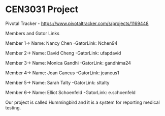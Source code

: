 CEN3031 Project
===============

Pivotal Tracker - https://www.pivotaltracker.com/s/projects/1169448

Members and Gator Links

Member 1-> Name: Nancy Chen -GatorLink: Nchen94

Member 2-> Name: David Cheng -GatorLink: ufapdavid

Member 3-> Name: Monica Gandhi -GatorLink: gandhima24

Member 4-> Name: Joan Caneus -GatorLink: jcaneus1

Member 5-> Name: Sarah Talty -GatorLink: sltalty

Member 6-> Name: Elliot Schoenfeld -GatorLink: e.schoenfeld


Our project is called Hummingbird and it is a system for reporting medical testing.
